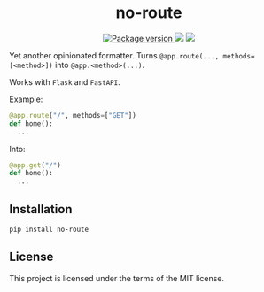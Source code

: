<h1 align="center">
    <strong>no-route</strong>
</h1>
<p align="center">
    <a href="https://pypi.org/project/no-route" target="_blank">
        <img src="https://img.shields.io/pypi/v/no-route" alt="Package version">
    </a>
    <img src="https://img.shields.io/pypi/pyversions/no-route">
    <img src="https://img.shields.io/github/license/Kludex/no-route">
</p>

Yet another opinionated formatter. Turns `@app.route(..., methods=[<method>])` into `@app.<method>(...)`.

Works with `Flask` and `FastAPI`.

Example:

```python
@app.route("/", methods=["GET"])
def home():
  ...
```

Into:

```python
@app.get("/")
def home():
  ...
```

## Installation

```bash
pip install no-route
```

## License

This project is licensed under the terms of the MIT license.
